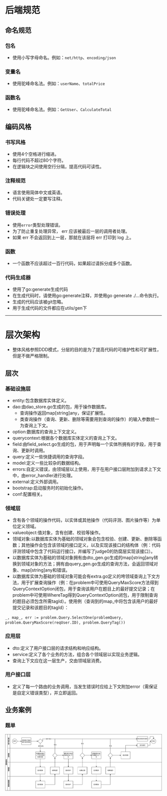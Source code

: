 # 后端规范

## 命名规范

### 包名

- 使用小写字母命名。例如：`net/http`、`encoding/json`

### 变量名

- 使用驼峰命名法。例如：`userName`、`totalPrice`

### 函数名

- 使用驼峰命名法。例如：`GetUser`、`CalculateTotal`

## 编码风格

### 书写风格

- 使用4个空格进行缩进。
- 每行代码不超过80个字符。
- 在逻辑块之间使用空行分隔，提高代码可读性。

### 注释规范

- 语言使用简体中文或英语。
- 代码关键处一定要写注释。

### 错误处理

- 使用`error`类型处理错误。
- 为了防止重复处理异常， err 应该被最后一层的调用者处理。
- 如果 err 不会返回到上一层，那就在该层将 err 打印到 log 上。

### 函数

- 一个函数不应该超过一百行代码，如果超过请拆分成多个函数。

### 代码生成器

- 使用了go:generate生成代码
- 在生成代码时，请使用go:generate注释，并使用go generate ./...命令执行。
- 生成的代码应该被git忽略。
- 用于生成代码的文件都应在utils/gen下

---
# 层次架构

- 整体风格参照DDD模式，分层的目的是为了提高代码的可维护性和可扩展性，但是不做严格限制。

## 层次

### 基础设施层

- entity:包含数据库实体定义。
- dao:由dao_store.go生成的包，用于操作数据库。
    - 查询操作返回map[string]any，保证扩展性。
    - 类查询操作（查询、更新、删除等需要用到查询的操作）的输入参数统一为查询上下文。
- option:数据库的查询上下文定义。
- querycontext:根据各个数据库实体定义的查询上下文。
- field:由field_select.go生成的包，用于声明每一个实体所拥有的字段，用于查询、更新时调用。
- query:定义一些快捷调用的查询字段。
- model:定义一些比较杂的数据结构。
- errors:自定义错误，由领域层以上使用，用于在用户接口层附加到请求上下文中，由error_handler进行处理。
- external:定义外部调用。
- bootstrap:启动服务时的初始化操作。
- conf:配置相关。

### 领域层

- 含有各个领域的操作代码，以实体或其他操作（代码评测、图片操作等）为单位定义领域。
- valueobject:值对象，含有创建、校验等操作。
- 领域对象:以数据库实体为基础的领域对象会包含校验、创建、更新、删除等函数；其他操作会包含该领域的接口定义，以及实现该接口的结构体（例：代码评测领域中包含了代码运行接口，并编写了judge0的防腐层实现该接口）。
- 以数据库实体为基础的领域对象拥有由dto_gen.go生成的map[string]any转换到领域对象的方法；拥有由query_gen.go生成的查询方法，会返回领域对象、map[string]any和错误。
- 以数据库实体为基础的领域对象可能会有extra.go定义的垮领域查询上下文方法，用于扩展查询操作（例：在problem中可使用QueryMaxScore方法得到QueryContextOption闭包，用于查询该用户在题目上的最好提交记录；在problem中可使用WhereTag得到QueryContextOption闭包，用于限制查询的题目必须包含所需tagId）。使用例（查询到的map_中将包含该用户的最好提交记录和该题目的tagId）：
```
_, map_, err := problem.Query.SelectOne(problemQuery, problem.QueryMaxScore(reqUser.ID), problem.QueryTag())
```

### 应用层

- dto:定义了用户接口层的请求结构和响应结构。
- service:定义了各个业务的方法，组合各个领域层以实现业务逻辑。
- 查询上下文应在这一层生产，交由领域层消费。

### 用户接口层

- 定义了每一个路由的业务调用，当发生错误时应给上下文附加error（需保证是自定义错误类型），并立即返回。

## 业务案例

### 题单

![image](image/题单查询.png)